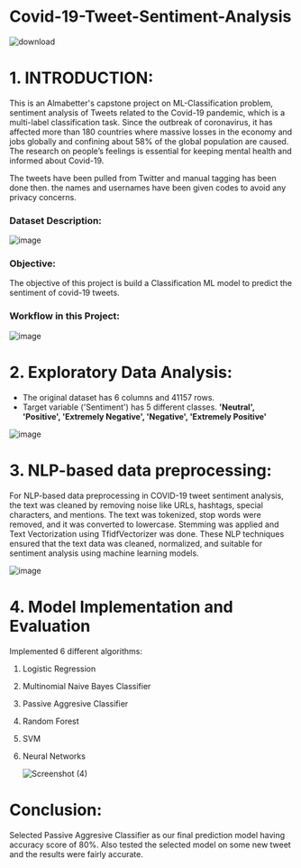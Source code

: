 # Covid-19-Tweet-Sentiment-Analysis

![download](https://github.com/kuldeep-sngh/Covid-19-Tweet-Sentiment-Analysis/assets/112714096/51a1bad1-a90e-457a-b017-d37505b26349)

# 1. INTRODUCTION:
This is an Almabetter's capstone project on ML-Classification problem, sentiment analysis of Tweets related to the Covid-19 pandemic, which is a multi-label classification task. Since the outbreak of coronavirus, it has affected more than 180 countries where massive losses in the economy and jobs globally and confining about 58% of the global population are caused. The research on people’s feelings is essential for keeping mental health and informed about Covid-19.

The tweets have been pulled from Twitter and manual tagging has been done then. the names and usernames have been given codes to avoid any privacy concerns.

### Dataset Description:
![image](https://github.com/kuldeep-sngh/Covid-19-Tweet-Sentiment-Analysis/assets/112714096/3f85933d-3aab-4677-a9ce-84825699112a)

### Objective: 
The objective of this project is build a Classification ML model to predict the sentiment of covid-19 tweets.

### Workflow in this Project:
![image](https://github.com/kuldeep-sngh/Covid-19-Tweet-Sentiment-Analysis/assets/112714096/dccb050d-b4c6-4b63-88a2-22ae47920ab2)

# 2. Exploratory Data Analysis:
* The original dataset has 6 columns and 41157 rows.
* Target variable ('Sentiment') has 5 different classes. **'Neutral', 'Positive', 'Extremely Negative', 'Negative', 'Extremely Positive'**

![image](https://github.com/kuldeep-sngh/Covid-19-Tweet-Sentiment-Analysis/assets/112714096/7c9b10ce-f53b-43d9-964e-aada556233a7)

# 3. NLP-based data preprocessing:
For NLP-based data preprocessing in COVID-19 tweet sentiment analysis, the text was cleaned by removing noise like URLs, hashtags, special characters, and mentions. The text was tokenized, stop words were removed, and it was converted to lowercase. Stemming was applied and Text Vectorization using TfidfVectorizer was done. These NLP techniques ensured that the text data was cleaned, normalized, and suitable for sentiment analysis using machine learning models.

![image](https://github.com/kuldeep-sngh/Covid-19-Tweet-Sentiment-Analysis/assets/112714096/7143ee5c-38d8-4ce4-9177-80435b7ed51c)

# 4. Model Implementation and Evaluation
Implemented 6 different algorithms: 
1. Logistic Regression
2. Multinomial Naive Bayes Classifier
3. Passive Aggresive Classifier
4. Random Forest
5. SVM
6. Neural Networks

  
   ![Screenshot (4)](https://github.com/kuldeep-sngh/Covid-19-Tweet-Sentiment-Analysis/assets/112714096/227c3458-1375-43bf-ae75-5793746d2a42)


# Conclusion:
Selected Passive Aggresive Classifier as our final prediction model having accuracy score of 80%. Also tested the selected model on some new tweet and the results were fairly accurate.

